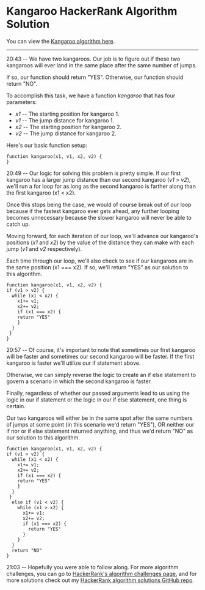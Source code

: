 # Kangaroo HackerRank Algorithm Solution

You can view the [Kangaroo algorithm here](https://www.hackerrank.com/challenges/kangaroo/problem).
___

20:43 -- We have two kangaroos. Our job is to figure out if these two kangaroos will ever land in the same place after the same number of jumps.

If so, our function should return "YES". Otherwise, our function should return "NO".

To accomplish this task, we have a function *kangaroo* that has four parameters:
* *x1* -- The starting position for kangaroo 1.
* *v1* -- The jump distance for kangaroo 1.
* *x2* -- The starting position for kangaroo 2.
* *v2* -- The jump distance for kangaroo 2.

Here's our basic function setup:
```
function kangaroo(x1, v1, x2, v2) {
} 
```
20:49 -- Our logic for solving this problem is pretty simple. If our first kangaroo has a larger jump distance than our second kangaroo (*v1* > *v2*), we'll run a for loop for as long as the second kangaroo is farther along than the first kangaroo (x1 < x2).

Once this stops being the case, we would of course break out of our loop because if the fastest kangaroo ever gets ahead, any further looping becomes unnecessary because the slower kangaroo will never be able to catch up.

Moving forward, for each iteration of our loop, we'll advance our kangaroo's positions (*x1* and *x2*) by the value of the distance they can make with each jump (*v1* and *v2* respectively).

Each time through our loop, we'll also check to see if our kangaroos are in the same position (x1 === x2). If so, we'll return "YES" as our solution to this algorithm.

```
function kangaroo(x1, v1, x2, v2) {
if (v1 > v2) {
  while (x1 < x2) {
    x1+= v1;
    x2+= v2;
    if (x1 === x2) {
    return "YES"
    }
  }
 }
}
```
20:57 -- Of course, it's important to note that sometimes our first kangaroo will be faster and sometimes our second kangaroo will be faster. If the first kangaroo is faster we'll utilize our if statement above.

Otherwise, we can simply reverse the logic to create an if else statement to govern a scenario in which the second kangaroo is faster.

Finally, regardless of whether our passed arguments lead to us using the logic in our if statement or the logic in our if else statement, one thing is certain.

Our two kangaroos will either be in the same spot after the same numbers of jumps at some point (in this scenario we'd return "YES"), OR neither our if nor or if else statement returned anything, and thus we'd return "NO" as our solution to this algorithm.
```
function kangaroo(x1, v1, x2, v2) {
if (v1 > v2) {
  while (x1 < x2) {
    x1+= v1;
    x2+= v2;
    if (x1 === x2) {
    return "YES"
    }
  }
 }
  else if (v1 < v2) {
    while (x1 > x2) {
      x1+= v1;
      x2+= v2;
      if (x1 === x2) {
        return "YES"
      }
    }
  }
  return "NO"
}
```
21:03 -- Hopefully you were able to follow along. For more algorithm challenges, you can go to [HackerRank's algorithm challenges page](https://www.hackerrank.com/domains/algorithms), and for more solutions check out my [HackerRank algorithm solutions GitHub repo](https://github.com/camchardukian/hackerrank-algorithms).